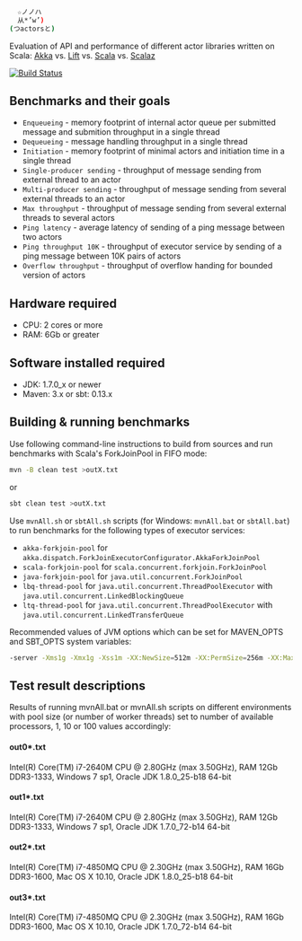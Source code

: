 ```sh
  ☆ノノハ
  从*’w’)
(つactorsと)
```

Evaluation of API and performance of different actor libraries written on Scala:
[Akka](https://github.com/akka/akka/blob/master/akka-actor/src/main/scala/akka/actor/Actor.scala) vs.
[Lift](https://github.com/lift/framework/blob/master/core/actor/src/main/scala/net/liftweb/actor/LiftActor.scala) vs.
[Scala](https://github.com/scala/scala/blob/master/src/actors/scala/actors/Actor.scala) vs.
[Scalaz](https://github.com/scalaz/scalaz/blob/master/core/src/main/scala/scalaz/concurrent/Actor.scala)

[![Build Status](https://secure.travis-ci.org/plokhotnyuk/actors.png)](http://travis-ci.org/plokhotnyuk/actors)

## Benchmarks and their goals
* `Enqueueing` - memory footprint of internal actor queue per submitted message and submition throughput in a single thread
* `Dequeueing` - message handling throughput in a single thread
* `Initiation` - memory footprint of minimal actors and initiation time in a single thread
* `Single-producer sending` - throughput of message sending from external thread to an actor
* `Multi-producer sending` - throughput of message sending from several external threads to an actor
* `Max throughput` - throughput of message sending from several external threads to several actors
* `Ping latency` - average latency of sending of a ping message between two actors
* `Ping throughput 10K` - throughput of executor service by sending of a ping message between 10K pairs of actors
* `Overflow throughput` - throughput of overflow handing for bounded version of actors

## Hardware required
- CPU: 2 cores or more
- RAM: 6Gb or greater

## Software installed required
- JDK: 1.7.0_x or newer
- Maven: 3.x or sbt: 0.13.x

## Building & running benchmarks
Use following command-line instructions to build from sources and run benchmarks with Scala's ForkJoinPool in FIFO mode:
```sh
mvn -B clean test >outX.txt
```
or
```sh
sbt clean test >outX.txt
```

Use `mvnAll.sh` or `sbtAll.sh` scripts (for Windows: `mvnAll.bat` or `sbtAll.bat`) to run benchmarks for the following types of executor services:
- `akka-forkjoin-pool` for `akka.dispatch.ForkJoinExecutorConfigurator.AkkaForkJoinPool`
- `scala-forkjoin-pool` for `scala.concurrent.forkjoin.ForkJoinPool`
- `java-forkjoin-pool` for `java.util.concurrent.ForkJoinPool`
- `lbq-thread-pool` for `java.util.concurrent.ThreadPoolExecutor` with `java.util.concurrent.LinkedBlockingQueue`
- `ltq-thread-pool` for `java.util.concurrent.ThreadPoolExecutor` with `java.util.concurrent.LinkedTransferQueue`

Recommended values of JVM options which can be set for MAVEN_OPTS and SBT_OPTS system variables:

```sh
-server -Xms1g -Xmx1g -Xss1m -XX:NewSize=512m -XX:PermSize=256m -XX:MaxPermSize=256m -XX:+TieredCompilation -XX:+UseG1GC -XX:+UseNUMA -XX:-UseBiasedLocking -XX:+AlwaysPreTouch
```

## Test result descriptions
Results of running mvnAll.bat or mvnAll.sh scripts on different environments with pool size (or number of worker threads)
set to number of available processors, 1, 10 or 100 values accordingly:

#### out0*.txt
Intel(R) Core(TM) i7-2640M CPU @ 2.80GHz (max 3.50GHz), RAM 12Gb DDR3-1333, Windows 7 sp1, Oracle JDK 1.8.0_25-b18 64-bit

#### out1*.txt
Intel(R) Core(TM) i7-2640M CPU @ 2.80GHz (max 3.50GHz), RAM 12Gb DDR3-1333, Windows 7 sp1, Oracle JDK 1.7.0_72-b14 64-bit

#### out2*.txt
Intel(R) Core(TM) i7-4850MQ CPU @ 2.30GHz (max 3.50GHz), RAM 16Gb DDR3-1600, Mac OS X 10.10, Oracle JDK 1.8.0_25-b18 64-bit

#### out3*.txt
Intel(R) Core(TM) i7-4850MQ CPU @ 2.30GHz (max 3.50GHz), RAM 16Gb DDR3-1600, Mac OS X 10.10, Oracle JDK 1.7.0_72-b14 64-bit
